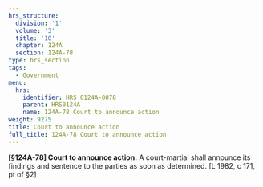```yaml
---
hrs_structure:
  division: '1'
  volume: '3'
  title: '10'
  chapter: 124A
  section: 124A-78
type: hrs_section
tags:
  - Government
menu:
  hrs:
    identifier: HRS_0124A-0078
    parent: HRS0124A
    name: 124A-78 Court to announce action
weight: 9275
title: Court to announce action
full_title: 124A-78 Court to announce action
---
```

**[§124A-78] Court to announce action.** A court-martial shall announce its findings and sentence to the parties as soon as determined. [L 1982, c 171, pt of §2]